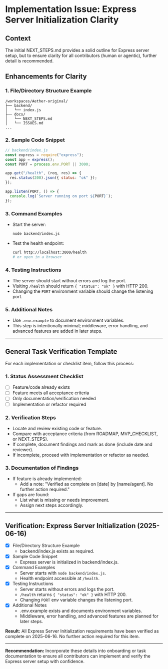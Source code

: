 # Implementation Issue: Express Server Initialization Clarity

## Context

The initial NEXT_STEPS.md provides a solid outline for Express server setup, but to ensure clarity for all contributors (human or agentic), further detail is recommended.

## Enhancements for Clarity

### 1. File/Directory Structure Example

```
/workspaces/Aether-original/
├── backend/
│   └── index.js
├── docs/
│   └── NEXT_STEPS.md
│   └── ISSUES.md
...
```

### 2. Sample Code Snippet

```js
// backend/index.js
const express = require("express");
const app = express();
const PORT = process.env.PORT || 3000;

app.get("/health", (req, res) => {
  res.status(200).json({ status: "ok" });
});

app.listen(PORT, () => {
  console.log(`Server running on port ${PORT}`);
});
```

### 3. Command Examples

- Start the server:
  ```sh
  node backend/index.js
  ```
- Test the health endpoint:
  ```sh
  curl http://localhost:3000/health
  # or open in a browser
  ```

### 4. Testing Instructions

- The server should start without errors and log the port.
- Visiting `/health` should return `{ "status": "ok" }` with HTTP 200.
- Changing the `PORT` environment variable should change the listening port.

### 5. Additional Notes

- Use `.env.example` to document environment variables.
- This step is intentionally minimal; middleware, error handling, and advanced features are added in later steps.

---

## General Task Verification Template

For each implementation or checklist item, follow this process:

### 1. Status Assessment Checklist

- [ ] Feature/code already exists
- [ ] Feature meets all acceptance criteria
- [ ] Only documentation/verification needed
- [ ] Implementation or refactor required

### 2. Verification Steps

- Locate and review existing code or feature.
- Compare with acceptance criteria (from ROADMAP, MVP_CHECKLIST, or NEXT_STEPS).
- If complete, document findings and mark as done (include date and reviewer).
- If incomplete, proceed with implementation or refactor as needed.

### 3. Documentation of Findings

- If feature is already implemented:
  - Add a note: "Verified as complete on [date] by [name/agent]. No further action required."
- If gaps are found:
  - List what is missing or needs improvement.
  - Assign next steps accordingly.

---

## Verification: Express Server Initialization (2025-06-16)

- [x] File/Directory Structure Example
  - backend/index.js exists as required.
- [x] Sample Code Snippet
  - Express server is initialized in backend/index.js.
- [x] Command Examples
  - Server starts with `node backend/index.js`.
  - Health endpoint accessible at `/health`.
- [x] Testing Instructions
  - Server starts without errors and logs the port.
  - `/health` returns `{ "status": "ok" }` with HTTP 200.
  - Changing `PORT` env variable changes the listening port.
- [x] Additional Notes
  - .env.example exists and documents environment variables.
  - Middleware, error handling, and advanced features are planned for later steps.

**Result:**
All Express Server Initialization requirements have been verified as complete on 2025-06-16. No further action required for this item.

---

**Recommendation:**
Incorporate these details into onboarding or task documentation to ensure all contributors can implement and verify the Express server setup with confidence.
